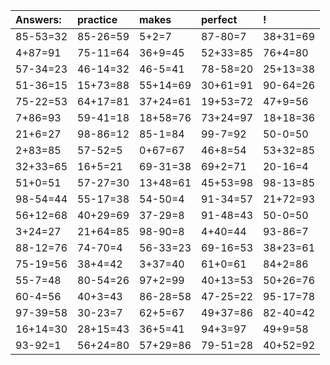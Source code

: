 | Answers: | practice | makes | perfect | ! |
| :--- | :--- | :--- | :--- | :--- |
| 85-53=32 | 85-26=59 | 5+2=7 | 87-80=7 | 38+31=69 | 
| 4+87=91 | 75-11=64 | 36+9=45 | 52+33=85 | 76+4=80 | 
| 57-34=23 | 46-14=32 | 46-5=41 | 78-58=20 | 25+13=38 | 
| 51-36=15 | 15+73=88 | 55+14=69 | 30+61=91 | 90-64=26 | 
| 75-22=53 | 64+17=81 | 37+24=61 | 19+53=72 | 47+9=56 | 
| 7+86=93 | 59-41=18 | 18+58=76 | 73+24=97 | 18+18=36 | 
| 21+6=27 | 98-86=12 | 85-1=84 | 99-7=92 | 50-0=50 | 
| 2+83=85 | 57-52=5 | 0+67=67 | 46+8=54 | 53+32=85 | 
| 32+33=65 | 16+5=21 | 69-31=38 | 69+2=71 | 20-16=4 | 
| 51+0=51 | 57-27=30 | 13+48=61 | 45+53=98 | 98-13=85 | 
| 98-54=44 | 55-17=38 | 54-50=4 | 91-34=57 | 21+72=93 | 
| 56+12=68 | 40+29=69 | 37-29=8 | 91-48=43 | 50-0=50 | 
| 3+24=27 | 21+64=85 | 98-90=8 | 4+40=44 | 93-86=7 | 
| 88-12=76 | 74-70=4 | 56-33=23 | 69-16=53 | 38+23=61 | 
| 75-19=56 | 38+4=42 | 3+37=40 | 61+0=61 | 84+2=86 | 
| 55-7=48 | 80-54=26 | 97+2=99 | 40+13=53 | 50+26=76 | 
| 60-4=56 | 40+3=43 | 86-28=58 | 47-25=22 | 95-17=78 | 
| 97-39=58 | 30-23=7 | 62+5=67 | 49+37=86 | 82-40=42 | 
| 16+14=30 | 28+15=43 | 36+5=41 | 94+3=97 | 49+9=58 | 
| 93-92=1 | 56+24=80 | 57+29=86 | 79-51=28 | 40+52=92 | 
